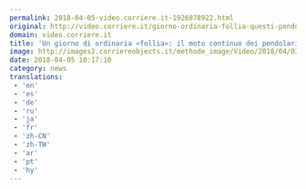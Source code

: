 ```yaml
---
permalink: 2018-04-05-video.corriere.it-1926878922.html
original: http://video.corriere.it/giorno-ordinaria-follia-questi-pendolari-londra/70d1f6fc-376c-11e8-b6e2-a808a444e7a2
domain: video.corriere.it
title: 'Un giorno di ordinaria «follia»: il moto continuo dei pendolari a Londra - Corriere TV'
image: http://images2.corriereobjects.it/methode_image/Video/2018/04/03/Interni/Foto%20Interni%20-%20Trattate/timelapse_video_shows_workers_commuting_hell_in_london_656_ori_crop_master__0x0_512x384_fb.jpg
date: 2018-04-05 10:17:10
category: news
translations: 
 - 'en'
 - 'es'
 - 'de'
 - 'ru'
 - 'ja'
 - 'fr'
 - 'zh-CN'
 - 'zh-TW'
 - 'ar'
 - 'pt'
 - 'hy'
---
```


